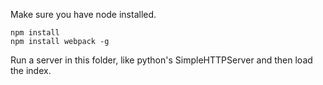 Make sure you have node installed.

```
npm install
npm install webpack -g
```

Run a server in this folder, like python's SimpleHTTPServer and then load the index.
